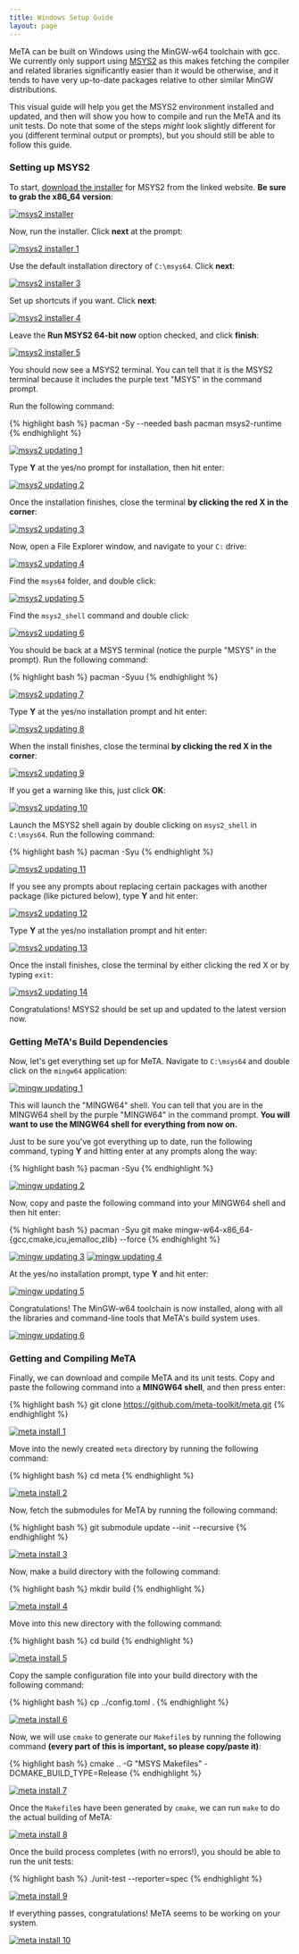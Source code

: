 ```yaml
---
title: Windows Setup Guide
layout: page
---
```


MeTA can be built on Windows using the MinGW-w64 toolchain with gcc. We
currently only support using [MSYS2][msys2] as this makes fetching the
compiler and related libraries significantly easier than it would be
otherwise, and it tends to have very up-to-date packages relative to other
similar MinGW distributions.

This visual guide will help you get the MSYS2 environment installed and
updated, and then will show you how to compile and run the MeTA and its
unit tests. Do note that some of the steps *might* look slightly different
for you (different terminal output or prompts), but you should still be
able to follow this guide.

### Setting up MSYS2

To start, [download the installer][msys2] for MSYS2 from the linked
website. **Be sure to grab the x86_64 version**:

[![msys2 installer](images/windows/step01.png)](images/windows/step01.png)

Now, run the installer. Click **next** at the prompt:

[![msys2 installer 1](images/windows/step02.png)](images/windows/step02.png)

Use the default installation directory of `C:\msys64`. Click **next**:

[![msys2 installer 3](images/windows/step04.png)](images/windows/step04.png)

Set up shortcuts if you want. Click **next**:

[![msys2 installer 4](images/windows/step05.png)](images/windows/step05.png)

Leave the **Run MSYS2 64-bit now** option checked, and click **finish**:

[![msys2 installer 5](images/windows/step06.png)](images/windows/step06.png)

You should now see a MSYS2 terminal. You can tell that it is the MSYS2
terminal because it includes the purple text "MSYS" in the command prompt.

Run the following command:

{% highlight bash %}
pacman -Sy --needed bash pacman msys2-runtime
{% endhighlight %}

[![msys2 updating 1](images/windows/step07.png)](images/windows/step07.png)

Type **Y** at the yes/no prompt for installation, then hit enter:

[![msys2 updating 2](images/windows/step08.png)](images/windows/step08.png)

Once the installation finishes, close the terminal **by clicking the red X
in the corner**:

[![msys2 updating 3](images/windows/step09.png)](images/windows/step09.png)

Now, open a File Explorer window, and navigate to your `C:` drive:

[![msys2 updating 4](images/windows/step10.png)](images/windows/step10.png)

Find the `msys64` folder, and double click:

[![msys2 updating 5](images/windows/step11.png)](images/windows/step11.png)

Find the `msys2_shell` command and double click:

[![msys2 updating 6](images/windows/step12.png)](images/windows/step12.png)

You should be back at a MSYS terminal (notice the purple "MSYS" in the
prompt). Run the following command:

{% highlight bash %}
pacman -Syuu
{% endhighlight %}

[![msys2 updating 7](images/windows/step13.png)](images/windows/step13.png)

Type **Y** at the yes/no installation prompt and hit enter:

[![msys2 updating 8](images/windows/step14.png)](images/windows/step14.png)

When the install finishes, close the terminal **by clicking the red X in
the corner**:

[![msys2 updating 9](images/windows/step15.png)](images/windows/step15.png)

If you get a warning like this, just click **OK**:

[![msys2 updating 10](images/windows/step16.png)](images/windows/step16.png)

Launch the MSYS2 shell again by double clicking on `msys2_shell` in
`C:\msys64`. Run the following command:

{% highlight bash %}
pacman -Syu
{% endhighlight %}

[![msys2 updating 11](images/windows/step17.png)](images/windows/step17.png)

If you see any prompts about replacing certain packages with another
package (like pictured below), type **Y** and hit enter:

[![msys2 updating 12](images/windows/step18.png)](images/windows/step18.png)

Type **Y** at the yes/no installation prompt and hit enter:

[![msys2 updating 13](images/windows/step19.png)](images/windows/step19.png)

Once the install finishes, close the terminal by either clicking the red X
or by typing `exit`:

[![msys2 updating 14](images/windows/step20.png)](images/windows/step20.png)

Congratulations! MSYS2 should be set up and updated to the latest version
now.

### Getting MeTA's Build Dependencies

Now, let's get everything set up for MeTA. Navigate to `C:\msys64` and
double click on the `mingw64` application:

[![mingw updating 1](images/windows/step21.png)](images/windows/step21.png)

This will launch the "MINGW64" shell. You can tell that you are in the
MINGW64 shell by the purple "MINGW64" in the command prompt. **You will
want to use the MINGW64 shell for everything from now on.**

Just to be sure you've got everything up to date, run the following
command, typing **Y** and hitting enter at any prompts along the way:

{% highlight bash %}
pacman -Syu
{% endhighlight %}

[![mingw updating 2](images/windows/step22.png)](images/windows/step22.png)

Now, copy and paste the following command into your MINGW64 shell and then
hit enter:

{% highlight bash %}
pacman -Syu git make mingw-w64-x86_64-{gcc,cmake,icu,jemalloc,zlib} --force
{% endhighlight %}

[![mingw updating 3](images/windows/step23.png)](images/windows/step23.png)
[![mingw updating 4](images/windows/step24.png)](images/windows/step24.png)

At the yes/no installation prompt, type **Y** and hit enter:

[![mingw updating 5](images/windows/step25.png)](images/windows/step25.png)

Congratulations! The MinGW-w64 toolchain is now installed, along with all
the libraries and command-line tools that MeTA's build system uses.

[![mingw updating 6](images/windows/step26.png)](images/windows/step26.png)

### Getting and Compiling MeTA

Finally, we can download and compile MeTA and its unit tests. Copy and
paste the following command into a **MINGW64 shell**, and then press enter:

{% highlight bash %}
git clone https://github.com/meta-toolkit/meta.git
{% endhighlight %}

[![meta install 1](images/windows/step27.png)](images/windows/step27.png)

Move into the newly created `meta` directory by running the following
command:

{% highlight bash %}
cd meta
{% endhighlight %}

[![meta install 2](images/windows/step28.png)](images/windows/step28.png)

Now, fetch the submodules for MeTA by running the following command:

{% highlight bash %}
git submodule update --init --recursive
{% endhighlight %}

[![meta install 3](images/windows/step29.png)](images/windows/step29.png)

Now, make a build directory with the following command:

{% highlight bash %}
mkdir build
{% endhighlight %}

[![meta install 4](images/windows/step30.png)](images/windows/step30.png)

Move into this new directory with the following command:

{% highlight bash %}
cd build
{% endhighlight %}

[![meta install 5](images/windows/step31.png)](images/windows/step31.png)

Copy the sample configuration file into your build directory with the
following command:

{% highlight bash %}
cp ../config.toml .
{% endhighlight %}

[![meta install 6](images/windows/step32.png)](images/windows/step32.png)

Now, we will use `cmake` to generate our `Makefile`s by running the
following command **(every part of this is important, so please copy/paste
it)**:

{% highlight bash %}
cmake .. -G "MSYS Makefiles" -DCMAKE_BUILD_TYPE=Release
{% endhighlight %}

[![meta install 7](images/windows/step33.png)](images/windows/step33.png)

Once the `Makefile`s have been generated by `cmake`, we can run `make` to
do the actual building of MeTA:

[![meta install 8](images/windows/step34.png)](images/windows/step34.png)

Once the build process completes (with no errors!), you should be able to
run the unit tests:

{% highlight bash %}
./unit-test --reporter=spec
{% endhighlight %}

[![meta install 9](images/windows/step35.png)](images/windows/step35.png)

If everything passes, congratulations! MeTA seems to be working on your
system.

[![meta install 10](images/windows/step36.png)](images/windows/step36.png)

[msys2]: https://msys2.github.io/
